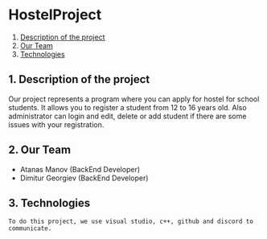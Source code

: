 # HostelProject

1. [Description of the project](#team)
2. [Our Team](#team)
3. [Technologies](#team)





<a name="team"></a>
## 1. Description of the project
  Our project represents a program where you can apply for hostel for school students. It allows you to register a student from 12 to 16 years old. Also administrator can login and edit, delete or add student if there are some issues with your registration.
  
  ## 2. Our Team
  - Atanas Manov (BackEnd Developer)
  - Dimitur Georgiev (BackEnd Developer)
##  3. Technologies
    To do this project, we use visual studio, c++, github and discord to communicate.
